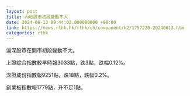 ```yaml
---
layout: post
title: 內地股市初段變動不大
date: 2024-06-13 09:44:02.000000000 +08:00
link: https://news.rthk.hk/rthk/ch/component/k2/1757220-20240613.htm
categories: rthk
---
```


滬深股市在開市初段變動不大。

上證綜合指數較早時報3033點，跌3點，跌幅0.12%。

深證成份指數報9251點，跌18點，跌幅0.2%。

創業板指數報1779點，升不足1點。
